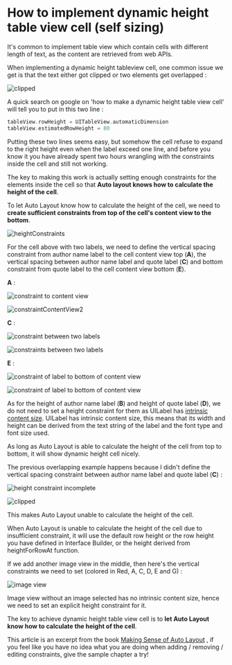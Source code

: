 # How to implement dynamic height table view cell (self sizing)



It's common to implement table view which contain cells with different length of text, as the content are retrieved from web APIs.



When implementing a dynamic height tableview cell, one common issue we get is that the text either got clipped or two elements get overlapped :

![clipped](https://iosimage.s3.amazonaws.com/2020/70-self-sizing-cell/clipped.png)





A quick search on google on 'how to make a dynamic height table view cell' will tell you to put in this two line :

```swift
tableView.rowHeight = UITableView.automaticDimension
tableView.estimatedRowHeight = 80
```



Putting these two lines seems easy, but somehow the cell refuse to expand to the right height even when the label exceed one line, and before you know it you have already spent two hours wrangling with the constraints inside the cell and still not working.



The key to making this work is actually setting enough constraints for the elements inside the cell so that **Auto layout knows how to calculate the height of the cell**.



To let Auto Layout know how to calculate the height of the cell, we need to **create sufficient constraints from top of the cell's content view to the bottom**.



![heightConstraints](https://iosimage.s3.amazonaws.com/2020/70-self-sizing-cell/heightConstraint.png)



For the cell above with two labels, we need to define the vertical spacing constraint from author name label to the cell content view top (**A**), the vertical spacing between author name label and quote label (**C**) and bottom constraint from quote label to the cell content view bottom (**E**).



**A** :

![constraint to content view](https://iosimage.s3.amazonaws.com/2020/70-self-sizing-cell/constraintContentView.png)



![constraintContentView2](https://iosimage.s3.amazonaws.com/2020/70-self-sizing-cell/constraintContentView2.png)

**C** :

![constraint between two labels](https://iosimage.s3.amazonaws.com/2020/70-self-sizing-cell/constraintContentView3.png)

![constraints between two labels](https://iosimage.s3.amazonaws.com/2020/70-self-sizing-cell/constraintContentView4.png)

**E** :

![constraint of label to bottom of content view](https://iosimage.s3.amazonaws.com/2020/70-self-sizing-cell/constraintContentView5.png)

![constraint of label to bottom of content view](https://iosimage.s3.amazonaws.com/2020/70-self-sizing-cell/constraintContentView6.png)





As for the height of author name label (**B**) and height of quote label (**D**), we do not need to set a height constraint for them as UILabel has [intrinsic content size](https://fluffy.es/what-is-intrinsic-content-size/). UILabel has intrinsic content size, this means that its width and height can be derived from the text string of the label and the font type and font size used.



As long as Auto Layout is able to calculate the height of the cell from top to bottom, it will show dynamic height cell nicely.



The previous overlapping example happens because I didn't define the vertical spacing constraint between author name label and quote label (**C**) :

![height constraint incomplete](https://iosimage.s3.amazonaws.com/2020/70-self-sizing-cell/heightConstraintIncomplete.png)

![clipped](https://iosimage.s3.amazonaws.com/2020/70-self-sizing-cell/clipped.png)



This makes Auto Layout unable to calculate the height of the cell.



When Auto Layout is unable to calculate the height of the cell due to insufficient constraint, it will use the default row height or the row height you have defined in Interface Builder, or the height derived from heightForRowAt function.



If we add another image view in the middle, then here's the vertical constraints we need to set (colored in Red, A, C, D, E and G) :

![image view](https://iosimage.s3.amazonaws.com/2020/70-self-sizing-cell/threeElements.png)



Image view without an image selected has no intrinsic content size, hence we need to set an explicit height constraint for it.



The key to achieve dynamic height table view cell is to **let Auto Layout know how to calculate the height of the cell**.



This article is an excerpt from the book [Making Sense of Auto Layout](http://autolayout.fluffy.es/?ref=scroll) , if you feel like you have no idea what you are doing when adding / removing / editing constraints,  give the sample chapter a try!



<script async data-uid="f801706ec7" src="https://fluffy-es.ck.page/f801706ec7/index.js"></script>

